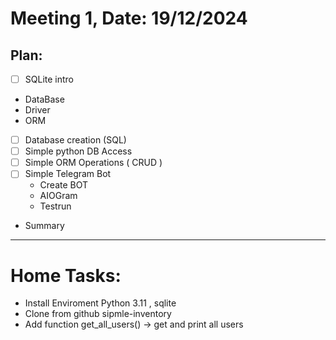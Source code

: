# Meeting 1, Date: 19/12/2024

## Plan:

- [ ]  SQLite intro
  - DataBase
  - Driver
  - ORM
- [ ] Database creation (SQL)
- [ ] Simple python DB Access
- [ ] Simple ORM Operations ( CRUD )
- [ ] Simple Telegram Bot
  - Create BOT
  - AIOGram
  - Testrun
- Summary

---
# Home Tasks:
- Install Enviroment Python 3.11 , sqlite
- Clone from github sipmle-inventory
- Add function get_all_users() -> get and print all users

